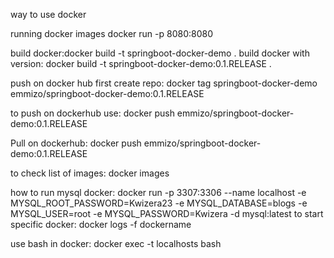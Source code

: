 way to use docker

running docker images docker run -p 8080:8080

build docker:docker build -t springboot-docker-demo .
build docker with version: docker build -t springboot-docker-demo:0.1.RELEASE .

push on docker hub first create repo: docker tag springboot-docker-demo emmizo/springboot-docker-demo:0.1.RELEASE

to push on dockerhub use: docker push emmizo/springboot-docker-demo:0.1.RELEASE

Pull on dockerhub:  docker push emmizo/springboot-docker-demo:0.1.RELEASE

to check list of images: docker images

how to run mysql docker: docker run -p 3307:3306 --name localhost -e MYSQL_ROOT_PASSWORD=Kwizera23 -e MYSQL_DATABASE=blogs -e MYSQL_USER=root -e MYSQL_PASSWORD=Kwizera -d mysql:latest
to start specific docker: docker logs -f dockername

use bash in docker: docker exec -t localhosts bash

